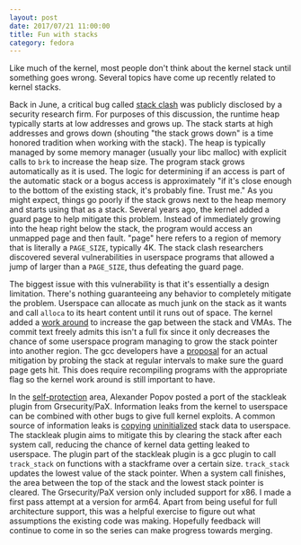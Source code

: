 ```yaml
---
layout: post
date: 2017/07/21 11:00:00
title: Fun with stacks
category: fedora
---
```

Like much of the kernel, most people don't think about the kernel stack until
something goes wrong. Several topics have come up recently related to
kernel stacks.

Back in June, a critical bug called [stack clash](https://blog.qualys.com/securitylabs/2017/06/19/the-stack-clash)
was publicly disclosed by a security research firm. For purposes of this
discussion, the runtime heap typically starts at low addresses and grows up.
The stack starts at high addresses and grows down (shouting "the stack grows
down" is a time honored tradition when working with the stack). The heap is
typically managed by some memory manager (usually your libc malloc) with
explicit calls to `brk` to increase the heap size. The program stack grows
automatically as it is used. The logic for determining if an access is part of
the automatic stack or a bogus access is approximately "if it's close enough
to the bottom of the existing stack, it's probably fine. Trust me." As you
might expect, things go poorly if the stack grows next to the heap memory and
starts using that as a stack. Several years ago, the kernel added a guard
page to help mitigate this problem. Instead of immediately growing into the
heap right below the stack, the program would access an unmapped page and
then fault. "page" here refers to a region of memory that is literally a
`PAGE_SIZE`, typically 4K. The stack clash researchers discovered several
vulnerabilities in userspace programs that allowed a jump of larger than a
`PAGE_SIZE`, thus defeating the guard page.

The biggest issue with this vulnerability is that it's essentially a design
limitation. There's nothing guaranteeing any behavior to completely mitigate
the problem. Userspace can allocate as much junk on the stack as it wants
and call `alloca` to its heart content until it runs out of space. The kernel
added a [work around](https://git.kernel.org/pub/scm/linux/kernel/git/torvalds/linux.git/commit/?id=1be7107fbe18eed3e319a6c3e83c78254b693acb)
to increase the gap between the stack and VMAs. The commit text freely admits
this isn't a full fix since it only decreases the chance of some userspace
program managing to grow the stack pointer into another region. The gcc
developers have a [proposal](https://gcc.gnu.org/ml/gcc-patches/2017-07/msg00557.html)
for an actual mitigation by probing the stack at regular intervals to make sure
the guard page gets hit. This does require recompiling programs with the
appropriate flag so the kernel work around is still important to have.

In the [self-protection](https://kernsec.org/wiki/index.php/Kernel_Self_Protection_Project)
area, Alexander Popov posted a port of the stackleak plugin from
Grsecurity/PaX. Information leaks from the kernel to userspace can be combined
with other bugs to give full kernel exploits. A common source of information
leaks is [copying](https://git.kernel.org/pub/scm/linux/kernel/git/torvalds/linux.git/commit/?id=e4ec8cc8039a7063e24204299b462bd1383184a5)
[uninitialized](https://git.kernel.org/pub/scm/linux/kernel/git/torvalds/linux.git/commit/?id=9a47e9cff994f37f7f0dbd9ae23740d0f64f9fe6)
stack data to userspace. The stackleak plugin aims to mitigate this by clearing
the stack after each system call, reducing the chance of kernel data getting
leaked to userspace. The plugin part of the stackleak plugin is a gcc plugin
to call `track_stack` on functions with a stackframe over a certain size.
`track_stack` updates the lowest value of the stack pointer. When a system
call finishes, the area between the top of the stack and the lowest stack
pointer is cleared. The Grsecurity/PaX version only included support for x86.
I made a first pass attempt at a version for arm64. Apart from being useful
for full architecture support, this was a helpful exercise to figure out what
assumptions the existing code was making. Hopefully feedback will continue
to come in so the series can make progress towards merging.
